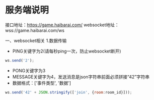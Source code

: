 服务端说明
================
接口地址：https://game.haibarai.com/
websocket地址：wss://game.haibarai.com/ws

一、websocket相关
1.数据传输
- PING关键字为2(请每秒ping一次，防止websocket断开)
```js
ws.send('2');
```
- PONG关键字为3
- MESSAGE关键字为4，发送消息是json字符串前面必须拼接“42”字符串
- 数据格式：['事件类型', '数据']
```js
ws.send('42' + JSON.stringify(['join', {room:room_id}]));
```
